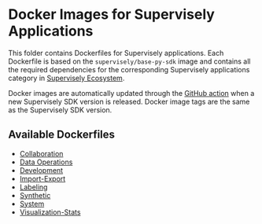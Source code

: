 # Docker Images for Supervisely Applications

This folder contains Dockerfiles for Supervisely applications.
Each Dockerfile is based on the `supervisely/base-py-sdk` image and contains all the required dependencies for the corresponding Supervisely applications category in [Supervisely Ecosystem](https://ecosystem.supervisely.com/).

Docker images are automatically updated through the [GitHub action](.github/workflows/sdk_pip_docker.yml) when a new Supervisely SDK version is released. Docker image tags are the same as the Supervisely SDK version.

## Available Dockerfiles

* [Collaboration](collaboration/Dockerfile)
* [Data Operations](data_operations/Dockerfile)
* [Development](development/Dockerfile)
* [Import-Export](import-export/Dockerfile)
* [Labeling](labeling/Dockerfile)
* [Synthetic](synthetic/Dockerfile)
* [System](system/Dockerfile)
* [Visualization-Stats](visualization-stats/Dockerfile)
